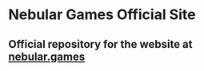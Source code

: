 # Nebular Games Official Site
## Official repository for the website at [nebular.games](https://nebular.games/)